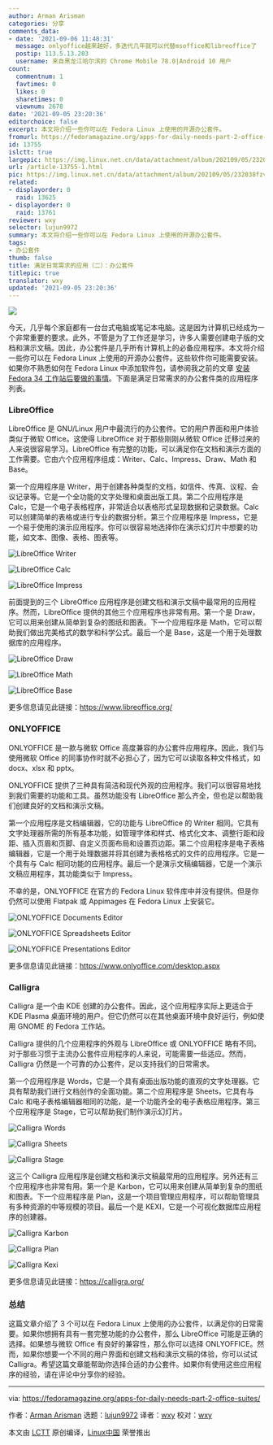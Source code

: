 ```yaml
---
author: Arman Arisman
categories: 分享
comments_data:
- date: '2021-09-06 11:48:31'
  message: onlyoffice越来越好，多迭代几年就可以代替msoffice和libreoffice了
  postip: 113.5.13.203
  username: 来自黑龙江哈尔滨的 Chrome Mobile 78.0|Android 10 用户
count:
  commentnum: 1
  favtimes: 0
  likes: 0
  sharetimes: 0
  viewnum: 2678
date: '2021-09-05 23:20:36'
editorchoice: false
excerpt: 本文将介绍一些你可以在 Fedora Linux 上使用的开源办公套件。
fromurl: https://fedoramagazine.org/apps-for-daily-needs-part-2-office-suites/
id: 13755
islctt: true
largepic: https://img.linux.net.cn/data/attachment/album/202109/05/232038fzvbi7cp2luiilzq.jpg
url: /article-13755-1.html
pic: https://img.linux.net.cn/data/attachment/album/202109/05/232038fzvbi7cp2luiilzq.jpg.thumb.jpg
related:
- displayorder: 0
  raid: 13625
- displayorder: 0
  raid: 13761
reviewer: wxy
selector: lujun9972
summary: 本文将介绍一些你可以在 Fedora Linux 上使用的开源办公套件。
tags:
- 办公套件
thumb: false
title: 满足日常需求的应用（二）：办公套件
titlepic: true
translator: wxy
updated: '2021-09-05 23:20:36'
---
```


![](https://img.linux.net.cn/data/attachment/album/202109/05/232038fzvbi7cp2luiilzq.jpg)


今天，几乎每个家庭都有一台台式电脑或笔记本电脑。这是因为计算机已经成为一个非常重要的要求。此外，不管是为了工作还是学习，许多人需要创建电子版的文档和演示文稿。因此，办公套件是几乎所有计算机上的必备应用程序。本文将介绍一些你可以在 Fedora Linux 上使用的开源办公套件。这些软件你可能需要安装。如果你不熟悉如何在 Fedora Linux 中添加软件包，请参阅我之前的文章 [安装 Fedora 34 工作站后要做的事情](https://fedoramagazine.org/things-to-do-after-installing-fedora-34-workstation/)。下面是满足日常需求的办公套件类的应用程序列表。


### LibreOffice


LibreOffice 是 GNU/Linux 用户中最流行的办公套件。它的用户界面和用户体验类似于微软 Office。这使得 LibreOffice 对于那些刚刚从微软 Office 迁移过来的人来说很容易学习。LibreOffice 有完整的功能，可以满足你在文档和演示方面的工作需要。它由六个应用程序组成：Writer、Calc、Impress、Draw、Math 和 Base。


第一个应用程序是 Writer，用于创建各种类型的文档，如信件、传真、议程、会议记录等。它是一个全功能的文字处理和桌面出版工具。第二个应用程序是 Calc，它是一个电子表格程序，非常适合以表格形式呈现数据和记录数据。Calc 可以创建简单的表格或进行专业的数据分析。第三个应用程序是 Impress，它是一个易于使用的演示应用程序。你可以很容易地选择你在演示幻灯片中想要的功能，如文本、图像、表格、图表等。


![LibreOffice Writer](https://img.linux.net.cn/data/attachment/album/202109/05/232038aa2i22r1l2qzv12r.png)


![LibreOffice Calc](https://img.linux.net.cn/data/attachment/album/202109/05/232039luwcnwquneenngqn.png)


![LibreOffice Impress](https://img.linux.net.cn/data/attachment/album/202109/05/232039tnoawb1bl48cbbbc.png)


前面提到的三个 LibreOffice 应用程序是创建文档和演示文稿中最常用的应用程序。然而，LibreOffice 提供的其他三个应用程序也非常有用。第一个是 Draw，它可以用来创建从简单到复杂的图纸和图表。下一个应用程序是 Math，它可以帮助我们做出完美格式的数学和科学公式。最后一个是 Base，这是一个用于处理数据库的应用程序。


![LibreOffice Draw](https://img.linux.net.cn/data/attachment/album/202109/05/232040fujwcca606cc669a.png)


![LibreOffice Math](https://img.linux.net.cn/data/attachment/album/202109/05/232040z9b9debef4s0baqf.png)


![LibreOffice Base](https://img.linux.net.cn/data/attachment/album/202109/05/232041g99xxfbx94b9bhbg.png)


更多信息请见此链接：<https://www.libreoffice.org/>


### ONLYOFFICE


ONLYOFFICE 是一款与微软 Office 高度兼容的办公套件应用程序。因此，我们与使用微软 Office 的同事协作时就不必担心了，因为它可以读取各种文件格式，如 docx、xlsx 和 pptx。


ONLYOFFICE 提供了三种具有简洁和现代外观的应用程序。我们可以很容易地找到我们需要的功能和工具。虽然功能没有 LibreOffice 那么齐全，但也足以帮助我们创建良好的文档和演示文稿。


第一个应用程序是文档编辑器，它的功能与 LibreOffice 的 Writer 相同。它具有文字处理器所需的所有基本功能，如管理字体和样式、格式化文本、调整行距和段距、插入页眉和页脚、自定义页面布局和设置页边距。第二个应用程序是电子表格编辑器，它是一个用于处理数据并将其创建为表格格式的文件的应用程序。它是一个具有与 Calc 相同功能的应用程序。最后一个是演示文稿编辑器，它是一个演示文稿应用程序，其功能类似于 Impress。


不幸的是，ONLYOFFICE 在官方的 Fedora Linux 软件库中并没有提供。但是你仍然可以使用 Flatpak 或 Appimages 在 Fedora Linux 上安装它。


![ONLYOFFICE Documents Editor](https://img.linux.net.cn/data/attachment/album/202109/05/232041dpmsui2pmlhcuasu.png)


![ONLYOFFICE Spreadsheets Editor](https://img.linux.net.cn/data/attachment/album/202109/05/232042eyyvgkfsk6xgzzke.png)


![ONLYOFFICE Presentations Editor](https://img.linux.net.cn/data/attachment/album/202109/05/232042n86fhefgj8b666ef.png)


更多信息请见此链接：<https://www.onlyoffice.com/desktop.aspx>


### Calligra


Calligra 是一个由 KDE 创建的办公套件。因此，这个应用程序实际上更适合于 KDE Plasma 桌面环境的用户。但它仍然可以在其他桌面环境中良好运行，例如使用 GNOME 的 Fedora 工作站。


Calligra 提供的几个应用程序的外观与 LibreOffice 或 ONLYOFFICE 略有不同。对于那些习惯于主流办公套件应用程序的人来说，可能需要一些适应。然而，Calligra 仍然是一个可靠的办公套件，足以支持我们的日常需求。


第一个应用程序是 Words，它是一个具有桌面出版功能的直观的文字处理器。它具有帮助我们进行文档创作的全面功能。第二个应用程序是 Sheets，它具有与 Calc 和电子表格编辑器相同的功能，是一个功能齐全的电子表格应用程序。第三个应用程序是 Stage，它可以帮助我们制作演示幻灯片。


![Calligra Words](https://img.linux.net.cn/data/attachment/album/202109/05/232042g1gbz6s2mei6egjs.png)


![Calligra Sheets](https://img.linux.net.cn/data/attachment/album/202109/05/232043o6btexa6t1l300y6.png)


![Calligra Stage](https://img.linux.net.cn/data/attachment/album/202109/05/232043wz925o5vl523zit4.png)


这三个 Calligra 应用程序是创建文档和演示文稿最常用的应用程序。另外还有三个应用程序也非常有用。第一个是 Karbon，它可以用来创建从简单到复杂的图纸和图表。下一个应用程序是 Plan，这是一个项目管理应用程序，可以帮助管理具有多种资源的中等规模的项目。最后一个是 KEXI，它是一个可视化数据库应用程序的创建器。


![Calligra Karbon](https://img.linux.net.cn/data/attachment/album/202109/05/232044uqp4v24x7uw17uv7.png)


![Calligra Plan](https://img.linux.net.cn/data/attachment/album/202109/05/232044k7juiv3a32iqhuv1.png)


![Calligra Kexi](https://img.linux.net.cn/data/attachment/album/202109/05/232045zk0mwt78mfkzmwwl.png)


更多信息请见此链接：<https://calligra.org/>


### 总结


这篇文章介绍了 3 个可以在 Fedora Linux 上使用的办公套件，以满足你的日常需要。如果你想拥有具有一套完整功能的办公套件，那么 LibreOffice 可能是正确的选择。如果想与微软 Office 有良好的兼容性，那么你可以选择 ONLYOFFICE。然而，如果你想要一个不同的用户界面和创建文档和演示文稿的体验，你可以试试 Calligra。希望这篇文章能帮助你选择合适的办公套件。如果你有使用这些应用程序的经验，请在评论中分享你的经验。




---


via: <https://fedoramagazine.org/apps-for-daily-needs-part-2-office-suites/>


作者：[Arman Arisman](https://fedoramagazine.org/author/armanwu/) 选题：[lujun9972](https://github.com/lujun9972) 译者：[wxy](https://github.com/wxy) 校对：[wxy](https://github.com/wxy)


本文由 [LCTT](https://github.com/LCTT/TranslateProject) 原创编译，[Linux中国](https://linux.cn/) 荣誉推出
